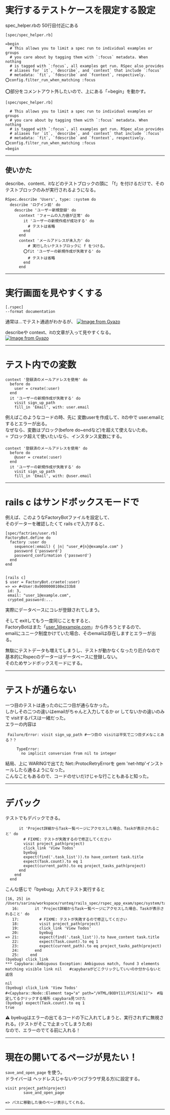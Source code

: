 # 実行するテストケースを限定する設定
spec_helper.rbの 50行目付近にある
~~~
[spec/spec_helper.rb]

=begin
  # This allows you to limit a spec run to individual examples or groups
  # you care about by tagging them with `:focus` metadata. When nothing
  # is tagged with `:focus`, all examples get run. RSpec also provides
  # aliases for `it`, `describe`, and `context` that include `:focus`
  # metadata: `fit`, `fdescribe` and `fcontext`, respectively.
⭕️config.filter_run_when_matching :focus
~~~
    
⭕️部分をコメントアウト外したいので、上にある「=begin」を動かす。
~~~
[spec/spec_helper.rb]

  # This allows you to limit a spec run to individual examples or groups
  # you care about by tagging them with `:focus` metadata. When nothing
  # is tagged with `:focus`, all examples get run. RSpec also provides
  # aliases for `it`, `describe`, and `context` that include `:focus`
  # metadata: `fit`, `fdescribe` and `fcontext`, respectively.
⭕️config.filter_run_when_matching :focus
=begin
~~~
***

## 使いかた
describe、content、itなどのテストブロックの頭に 「f」を付けるだけで、そのテストブロックのみが実行されるようになる。
~~~
RSpec.describe 'Users', type: :system do
  describe 'ログイン前' do
    describe 'ユーザー新規登録' do
      context 'フォームの入力値が正常' do
        it 'ユーザーの新規作成が成功する' do
          # テストは省略
        end
      end
      context 'メールアドレスが未入力' do
          # 実行したいテストブロックに f をつける。
        ⭕️fit 'ユーザーの新規作成が失敗する' do
          # テストは省略
        end
      end
~~~
***

# 実行画面を見やすくする
~~~
[.rspec]
--format documentation
~~~
通常は...でテスト通過がわかるが、
[![Image from Gyazo](https://i.gyazo.com/a128f249804dcbdce42392c327ae293e.png)](https://gyazo.com/a128f249804dcbdce42392c327ae293e)  
    
describeや context、itの文章が入って見やすくなる。    
[![Image from Gyazo](https://i.gyazo.com/902215d1f36479312b48dbfd2c146a8c.png)](https://gyazo.com/902215d1f36479312b48dbfd2c146a8c)    
***

# テスト内での変数
~~~
context '登録済のメールアドレスを使用' do
  before do
    user = create(:user)
  end
  it 'ユーザーの新規作成が失敗する' do
    visit sign_up_path
    fill_in 'Email', with: user.email
~~~
例えばこのようなコードの時、先に 変数userを作成して、itの中で user.emailとするとエラーが出る。    
なぜなら、変数はブロック(before do~endなど)を超えて使えないため。    
⭐️ ブロック超えて使いたいなら、インスタンス変数にする。
~~~
context '登録済のメールアドレスを使用' do
  before do
    @user = create(:user)
  end
  it 'ユーザーの新規作成が失敗する' do
    visit sign_up_path
    fill_in 'Email', with: @user.email
~~~
***

# rails c はサンドボックスモードで
例えば、このようなFactoryBotファイルを設定して、    
そのデーターを確認したくて rails cで入力すると、
~~~
[spec/factries/user.rb]
FactoryBot.define do
  factory :user do
    sequence(:email) { |n| "user_#{n}@example.com" }
    password {'password'}
    password_confirmation {'password'}
  end
end


[rails c]
$ user = FactoryBot.craete(:user)
=> => #<User:0x0000000108e233b8
 id: 3,
 email: "user_1@example.com",
 crypted_password:...
~~~
実際にデータベースにコレが登録されてしまう。    
    
そして exitしてもう一度同じことをすると、    
FactoryBotはまた「user_1@example.com」から作ろうとするので、    
emailにユニーク制度かけていた場合、そのemailは存在しますとエラーが出る。    
    
無駄にテストデータも増えてしまうし、テストが動かなくなったり厄介なので    
基本的にRspecのデーターはデータベースに登録しない。    
そのためサンドボックスモードにする。
***

# テストが通らない
一つ目のテストは通ったのに二つ目が通らなかった。    
しかしその二つの違いはemailがちゃんと入力してるか or してないかの違いのみで visitするパスは一緒だった。    
エラーの内容は
~~~
 Failure/Error: visit sign_up_path #一つ目の visitは平気で二つ目ダメなことある？？
     
     TypeError:
       no implicit conversion from nil to integer
~~~
結局、上に WARINGで出てた  Net::ProtocRetryErrorを gem 'net-http'インストールしたら通るようになった。    
こんなこともあるので、コードのせいだけじゃな行こともあると知った。
***

# デバック
テストでもデバックできる。
~~~
      it 'Project詳細からTask一覧ページにアクセスした場合、Taskが表示されること' do
        # FIXME: テストが失敗するので修正してください
        visit project_path(project)
        click_link 'View Todos'
        byebug
        expect(find('.task_list')).to have_content task.title
        expect(Task.count).to eq 1
        expect(current_path).to eq project_tasks_path(project)
      end
    end
  end
~~~
こんな感じで「byebug」入れてテスト実行すると
~~~
[16, 25] in /Users/sarina/workspace/runteq/rails_spec/rspec_app_exam/spec/system/task_spec.rb
   16:       it 'Project詳細からTask一覧ページにアクセスした場合、Taskが表示されること' do
   17:         # FIXME: テストが失敗するので修正してください
   18:         visit project_path(project)
   19:         click_link 'View Todos'
   20:         byebug
=> 21:         expect(find('.task_list')).to have_content task.title
   22:         expect(Task.count).to eq 1
   23:         expect(current_path).to eq project_tasks_path(project)
   24:       end
   25:     end
(byebug) click_link 
*** Capybara::Ambiguous Exception: Ambiguous match, found 3 elements matching visible link nil　　#capybaraがどこクリックしていいのか分からないと返信

nil
(byebug) click_link 'View Todos'
#<Capybara::Node::Element tag="a" path="/HTML/BODY[1]/P[5]/A[1]">  #指定してるクリックする場所 capybara見つけた
(byebug) expect(Task.count).to eq 1
true
~~~~
⚠️ byebugはエラーの出てるコードの下に入れてしまうと、実行されずに無視される。(テストがそこで止まってしまうため)    
なので、エラーのでてる前に入れる！
***

# 現在の開いてるページが見たい！
`save_and_open_page` を使う。    
ドライバーは ヘッドレスじゃないやつ(ブラウザ見る方)に設定する。
~~~
visit project_path(project)
        save_and_open_page

=> パスに移動した後のページ表示してくれる。
~~~
***
